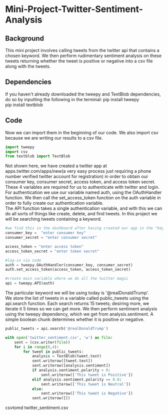 # Mini-Project-Twitter-Sentiment-Analysis

## Background

This mini project involves calling tweets from the twitter api that contains a chosen keyword. We then perform rudimentary sentiment analysis on these tweets returning whether the tweet is positive or negative into a csv file along with the tweets.  

## Dependencies
If you haven't already downloaded the tweepy and TextBlob dependencies, do so by inputting the following in the terminal:
pip install tweepy  
pip install textblob  

## Code
Now we can import them in the beginning of our code. We also import csv because we are writing our results to a csv file.  
```python
import tweepy
import csv
from textblob import TextBlob
```  
Not shown here, we have created a twitter app at apps.twitter.com/apps/new(a very easy process just requiring a phone number verified twitter account for registration) in order to obtain our consumer key, consumer secret, access token, and access token secret. These 4 variables are required for us to authenticate with twitter and login. For authentication we use our variable named auth, using the OAuthHandler function. We then call the set_access_token function on the auth variable in order to fully create our authentication variable.  
The API function takes a single authentication variable, and with this we can do all sorts of things like create, delete, and find tweets. In this project we will be searching tweets containing a keyword.
```python 
#we find this in the dashboard after having created our app in the "keys and tokens" tab
consumer_key = 	"enter consumer key"
consumer_secret = "enter consumer secret"

access_token = "enter access token"
access_token_secret = "enter token secret"

#log-in via code
auth = tweepy.OAuthHandler(consumer_key, consumer_secret)
auth.set_access_token(access_token, access_token_secret)

#create main variable where we do all the twitter magic
api = tweepy.API(auth)
```  
The particular keyword we will be using today is '@realDonaldTrump'.  
We store the list of tweets in a variable called public_tweets using the api.search function. Each search returns 15 tweets; desiring more, we iterate it 5 times so we can get more. We then perform sentiment analysis using the tweepy dependency, which we get from analysis.sentiment. A simple boolean chunk determines whether it is positive or negative.
```python
public_tweets = api.search('@realDonaldTrump')

with open('twitter_sentiment.csv', 'w') as file:
	sent = (csv.writer(file))
	for i in range(0,4):
		for tweet in public_tweets:
			analysis = TextBlob(tweet.text)
			sent.writerow([tweet.text])
			sent.writerow([analysis.sentiment])
			if analysis.sentiment.polarity > 0:
				sent.writerow(['This tweet is Positive'])
			elif analysis.sentiment.polarity == 0.0:
				sent.writerow(['This tweet is Neutral'])
			else:
				sent.writerow(['This tweet is Negative'])
			sent.writerow([])
```
csvtomd twitter_sentiment.csv
